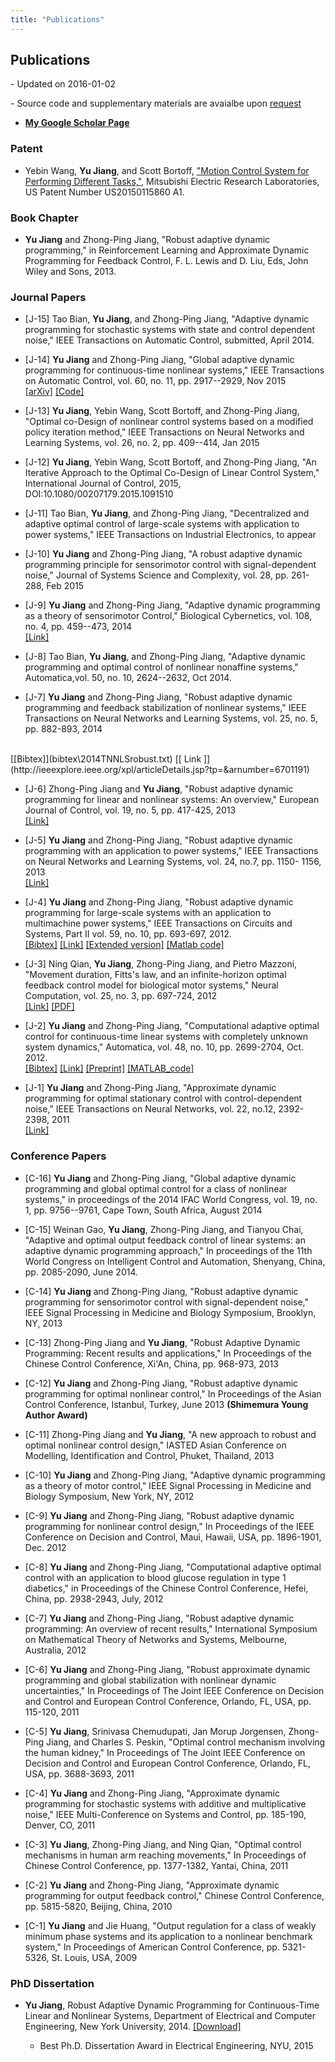 ```yaml
---
title: "Publications"
---
```

<a name = "publications"></a>
## Publications

<div class="infoblock">
<div class="blockcontent">
<p>- Updated on 2016-01-02   </p>
<p>- Source code and supplementary materials are avaialbe upon <a href="mailto:yu.jiang@nyu.edu">request</a> </p>

</div></div>

- [**My Google Scholar Page**](http://scholar.google.com/citations?user=QYanTRsAAAAJ )

<a name = "publications-patent"></a>
### Patent
- Yebin Wang, **Yu Jiang**, and Scott Bortoff, ["Motion Control System for Performing Different Tasks,"](https://www.google.com/patents/US20150115860), Mitsubishi Electric Research Laboratories, US Patent Number US20150115860 A1.

<a name = "publications-book"></a>
### Book Chapter

- **Yu Jiang** and Zhong-Ping Jiang, "Robust adaptive dynamic programming," in Reinforcement Learning and Approximate Dynamic Programming for Feedback Control, F. L. Lewis and D. Liu, Eds, John Wiley and Sons, 2013.

<a name = "publications-journal"></a>
### Journal Papers

- [J-15] Tao Bian, **Yu Jiang**, and Zhong-Ping Jiang, "Adaptive dynamic programming for stochastic systems with state and control dependent noise," IEEE Transactions on Automatic Control, submitted, April 2014.

- [J-14] **Yu Jiang** and Zhong-Ping Jiang, "Global adaptive dynamic programming for continuous-time nonlinear systems," IEEE Transactions on Automatic Control, vol. 60, no. 11, pp. 2917--2929, Nov 2015<br/>
[[arXiv]](http://arxiv.org/abs/1401.0020)
[[Code]](https://github.com/yu-jiang/Paper_TAC2015_GADP)


- [J-13]  **Yu Jiang**, Yebin Wang, Scott Bortoff, and Zhong-Ping Jiang, "Optimal co-Design of nonlinear control systems based on a modified policy iteration method," IEEE Transactions on Neural Networks and Learning Systems, vol. 26, no. 2, pp. 409--414, Jan 2015

-  [J-12]  **Yu Jiang**, Yebin Wang, Scott Bortoff, and Zhong-Ping Jiang, "An Iterative Approach to the Optimal Co-Design of Linear Control System," International Journal of Control, 2015,  DOI:10.1080/00207179.2015.1091510

-  [J-11]  Tao Bian, **Yu Jiang**, and Zhong-Ping Jiang, "Decentralized and adaptive optimal control of large-scale systems with application to power systems," IEEE Transactions on Industrial Electronics, to appear


-  [J-10]  **Yu Jiang** and Zhong-Ping Jiang, "A robust adaptive dynamic programming principle for sensorimotor control with signal-dependent noise," Journal of Systems Science and Complexity, vol. 28, pp. 261-288, Feb 2015

-  [J-9]  **Yu Jiang** and Zhong-Ping Jiang, "Adaptive dynamic programming as a theory of sensorimotor Control," Biological Cybernetics, vol. 108, no. 4, pp. 459--473, 2014 <br/>
[[Link]](http://link.springer.com/article/10.1007%2Fs00422-014-0613-7)

-  [J-8]  Tao Bian, **Yu Jiang**, and Zhong-Ping Jiang, "Adaptive dynamic programming and optimal control of nonlinear nonaffine systems,"
 Automatica,vol. 50, no. 10, 2624--2632, Oct 2014.

-  [J-7]  **Yu Jiang** and Zhong-Ping Jiang, "Robust adaptive dynamic programming and feedback stabilization of nonlinear systems," IEEE Transactions on Neural Networks and Learning Systems, vol. 25, no. 5, pp. 882-893, 2014
<br/>
 [[Bibtex]](bibtex\2014TNNLSrobust.txt)
 [[ Link ]](http://ieeexplore.ieee.org/xpl/articleDetails.jsp?tp=&arnumber=6701191)

-  [J-6]  Zhong-Ping Jiang and **Yu Jiang**, "Robust adaptive dynamic programming for linear and nonlinear systems: An overview," European Journal of Control, vol. 19, no. 5, pp. 417-425, 2013 <br/>
 [[Link]](http://www.sciencedirect.com/science/article/pii/S0947358013000861)

-  [J-5]  **Yu Jiang** and Zhong-Ping Jiang, "Robust adaptive dynamic programming with an application to power systems," IEEE Transactions on Neural Networks and Learning Systems, vol. 24, no.7, pp. 1150- 1156, 2013 <br/>
[[Link]](http://ieeexplore.ieee.org/xpl/articleDetails.jsp?arnumber=6484168)

-  [J-4]  **Yu Jiang** and Zhong-Ping Jiang, "Robust adaptive dynamic programming for large-scale systems with an application to multimachine power systems," IEEE Transactions on Circuits and Systems, Part II  vol. 59, no. 10, pp. 693-697, 2012.  <br/>
[[Bibtex]](bibtex\2012TCASIIrobust.txt)
[[Link]](http://ieeexplore.ieee.org/xpl/articleDetails.jsp?tp=&arnumber=6297448)
[[Extended version]](papers/2012/tcas12tr.pdf)
[[Matlab code]](https://github.com/yu-jiang/Paper_TCASII2012_MMPOWER)

-  [J-3]   Ning Qian, **Yu Jiang**, Zhong-Ping Jiang, and Pietro Mazzoni, "Movement duration, Fitts's law, and an infinite-horizon optimal feedback control model for biological motor systems," Neural Computation, vol. 25, no. 3, pp. 697-724, 2012 <br/>
[[Link]](http://www.ncbi.nlm.nih.gov/pubmed/23272916)
[[PDF]](http://brahms.cpmc.columbia.edu/publications/inf-horizon-motor-control.pdf)


-  [J-2]  **Yu Jiang** and Zhong-Ping Jiang, "Computational adaptive optimal control for continuous-time linear systems with completely unknown system dynamics," Automatica, vol. 48, no. 10, pp. 2699-2704, Oct. 2012.   <br/>
[[Bibtex]](bibtex\2012AutomaticaComputational.txt)
[[Link]](http://www.sciencedirect.com/science/article/pii/S0005109812003664)
[[Preprint]](./papers/2012/automatica/Jiang_automatica12.pdf)
[[MATLAB_code]](https://github.com/yu-jiang/Paper_Automatica2012_CTLTI)



-  [J-1]  **Yu Jiang** and Zhong-Ping Jiang, "Approximate dynamic programming for optimal stationary control with control-dependent noise,"
IEEE Transactions on Neural Networks, vol. 22, no.12, 2392-2398, 2011 <br/>
[[Link]](http://ieeexplore.ieee.org/xpls/abs_all.jsp?arnumber=6026952)

<a name = "publications-conf"></a>
### Conference Papers

-  [C-16]  **Yu Jiang** and Zhong-Ping Jiang, "Global adaptive dynamic programming and global optimal control for a class of nonlinear systems," in proceedings of the 2014 IFAC World Congress, vol. 19, no. 1, pp. 9756--9761, Cape Town, South Africa, August 2014

-  [C-15]  Weinan Gao, **Yu Jiang**, Zhong-Ping Jiang, and Tianyou Chai, "Adaptive and optimal output feedback
control of linear systems: an adaptive dynamic programming approach," In proceedings of the 11th World Congress on Intelligent Control and Automation, Shenyang, China, pp. 2085-2090, June 2014.

-  [C-14]  **Yu Jiang** and Zhong-Ping Jiang, "Robust adaptive dynamic programming for sensorimotor control with signal-dependent noise," IEEE Signal Processing in Medicine and Biology Symposium, Brooklyn, NY, 2013

-  [C-13]   Zhong-Ping Jiang and **Yu Jiang**, "Robust Adaptive Dynamic Programming: Recent results and applications," In Proceedings of the Chinese Control Conference, Xi'An, China, pp. 968-973, 2013

-  [C-12]   **Yu Jiang** and Zhong-Ping Jiang, "Robust adaptive dynamic programming for optimal nonlinear control," In Proceedings of the Asian Control Conference, Istanbul, Turkey, June 2013 **(Shimemura Young Author Award)**

-  [C-11]  Zhong-Ping Jiang and **Yu Jiang**, "A new approach to robust and optimal nonlinear control design,"
IASTED Asian Conference on Modelling, Identification and Control, Phuket, Thailand, 2013

-  [C-10]  **Yu Jiang** and Zhong-Ping Jiang, "Adaptive dynamic programming as a theory of motor control," IEEE Signal Processing in Medicine and Biology Symposium, New York, NY, 2012

-  [C-9]  **Yu Jiang** and Zhong-Ping Jiang, "Robust adaptive dynamic programming for nonlinear control design," In Proceedings of the IEEE Conference on Decision and Control, Maui, Hawaii, USA, pp. 1896-1901, Dec. 2012

-  [C-8]  **Yu Jiang** and Zhong-Ping Jiang, "Computational adaptive optimal control with an application to blood glucose regulation in type 1 diabetics," in Proceedings of the Chinese Control Conference, Hefei, China, pp. 2938-2943, July, 2012  


-  [C-7]  **Yu Jiang** and Zhong-Ping Jiang, "Robust adaptive dynamic programming: An overview of recent results," International Symposium on Mathematical Theory of Networks and Systems, Melbourne, Australia, 2012

-  [C-6]  **Yu Jiang** and Zhong-Ping Jiang, "Robust approximate dynamic programming and global stabilization with nonlinear dynamic uncertainties," In Proceedings of The Joint IEEE Conference on Decision and Control and European Control Conference, Orlando, FL, USA, pp. 115-120, 2011

-  [C-5]   **Yu Jiang**, Srinivasa Chemudupati, Jan Morup Jorgensen, Zhong-Ping Jiang, and Charles S. Peskin, "Optimal control mechanism involving the human kidney," In Proceedings of The Joint IEEE Conference on Decision and Control and European Control Conference, Orlando, FL, USA, pp. 3688-3693, 2011

-  [C-4]  **Yu Jiang** and Zhong-Ping Jiang, "Approximate dynamic programming for stochastic systems with additive and multiplicative noise,"
 IEEE Multi-Conference on Systems and Control, pp. 185-190, Denver, CO, 2011

-  [C-3]  **Yu Jiang**, Zhong-Ping Jiang, and Ning Qian, "Optimal control mechanisms in human arm reaching movements," In Proceedings of Chinese Control Conference, pp. 1377-1382, Yantai, China, 2011

-  [C-2]  **Yu Jiang** and Zhong-Ping Jiang, "Approximate dynamic programming for output feedback control,"
Chinese Control Conference, pp. 5815-5820, Beijing, China, 2010

-  [C-1]  **Yu Jiang** and Jie Huang, "Output regulation for a class of weakly minimum phase systems and its application to a nonlinear benchmark system," In Proceedings of American Control Conference, pp. 5321-5326, St. Louis, USA, 2009

<a name = "publications-thesis"></a>
### PhD Dissertation
 - **Yu Jiang**, Robust Adaptive Dynamic Programming for Continuous-Time Linear and Nonlinear Systems, Department of Electrical and Computer Engineering, New York University, 2014. [[Download]](./papers/2014/2014YuPhdThesis.pdf)

    - Best Ph.D. Dissertation Award in Electrical Engineering, NYU, 2015


